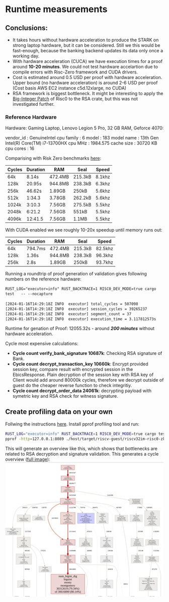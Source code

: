  # Runtime measurements

Conclusions:
- 
- It takes hours without hardware acceleration to produce the STARK on strong laptop hardware, but it can be considered. Still we this would be  fast-enough, because the banking backend updates its data only once a working day. 
- With hardware acceleration (CUCA) we have execution times for a proof around **10-20 minutes**. We could not test hardware accelartion due to compile errors with Risc-Zero framework and CUDA drivers.
- Cost is estimated around 0.5 USD per proof with hardware acceleration. Upper bound (no hardware acceleration) is around 2-6 USD per proof (Cost basis AWS EC2 instance c5d.12xlarge, no CUDA)
- RSA framework is biggest bottleneck. It might be interesting to apply the [Big-Integer Patch](https://github.com/risc0/RustCrypto-crypto-bigint/tree/risczero) of Risc0 to the RSA crate, but this was not investigated further.

### Reference Hardware

Hardware: Gaming Laptop, Lenovo Legion 5 Pro, 32 GB RAM, Geforce 4070:

vendor_id	: GenuineIntel
cpu family	: 6
model		: 183
model name	: 13th Gen Intel(R) Core(TM) i7-13700HX
cpu MHz		: 1984.575
cache size	: 30720 KB
cpu cores	: 16

Comparising with Risk Zero benchmarks [here](https://dev.risczero.com/datasheet.pdf):

|     Cycles |   Duration |        RAM |       Seal |      Speed |
|     ---- |   ---- |        ---- |       ---- |      ---- |
|        64k |      8.14s |    472.4MB |    215.3kB |     8.1khz |
|       128k |     20.95s |    944.8MB |    238.3kB |     6.3khz |
|       256k |     46.62s |     1.89GB |      250kB |     5.6khz |
|       512k |     1:34.3 |     3.78GB |    262.2kB |     5.6khz |
|      1024k |     3:10.3 |     7.56GB |    275.5kB |     5.5khz |
|      2048k |     6:21.2 |     7.56GB |      551kB |     5.5khz |
|      4096k |    12:41.5 |     7.56GB |      1.1MB |     5.5khz |


With CUDA enabled we see roughly 10-20x speedup until memory runs out:

|     Cycles |   Duration |        RAM |       Seal |      Speed |
|     ---- |   ---- |        ---- |       ---- |      ---- |
|        64k |    794.7ms |    472.4MB |    215.3kB |    82.5khz |
|       128k |      1.36s |    944.8MB |    238.3kB |    96.3khz |
|       256k |       2.8s |     1.89GB |      250kB |    93.7khz |



Running a roundtrip of proof generation of validation gives following numbers on the reference hardware: 

```
RUST_LOG="executor=info" RUST_BACKTRACE=1 RISC0_DEV_MODE=true cargo test   -- --nocapture

[2024-01-16T14:29:18Z INFO  executor] total_cycles = 507098
[2024-01-16T14:29:18Z INFO  executor] session_cycles = 39265237
[2024-01-16T14:29:18Z INFO  executor] segment_count = 37
[2024-01-16T14:29:18Z INFO  executor] execution_time = 3.117812573s
```

Runtime for genation of Proof: 12055.32s - around ***200 minutes*** without hardware acceleration.

Cycle most expensive calculations:

- **Cycle count verify_bank_signature 10687k**: Checking RSA signature of Bank.
- **Cycle count decrypt_transaction_key 10660k**: Encrypt provided session key, compare result with encrypted session in the EbicsResponse. Plain decryption of the session key with RSA key of Client would add around 80000k cycles, therefore we decrypt outside of guest do the cheaper reverse function to check integritiy.
- **Cycle count decrypt_order_data 24061k**: decrypting payload with symetric key and RSA check for witness signature.


## Create profiling data on your own

 Follwing the instructions [here](https://dev.risczero.com/api/zkvm/benchmarks). Install pprof profiling tool and run:

```bash
RUST_LOG="executor=info" RUST_BACKTRACE=1 RISC0_DEV_MODE=true cargo test profid  -- --nocapture
pprof -http=127.0.0.1:8089 ./host/target/riscv-guest/riscv32im-risc0-zkvm-elf/release/hyperfridge host/profile-output
```
This will generate an overview like this, which shows that bottlenecks are related to RSA decryption and signature validation. This generates a cycle overview ([full image](./hyperfridge-cycles.html)): 
![plot](./cycles.png)

